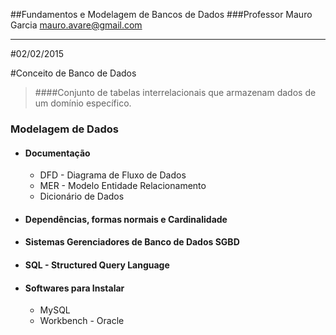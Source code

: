 ##Fundamentos e Modelagem de Bancos de Dados
###Professor Mauro Garcia mauro.avare@gmail.com

------------------------------------------------
#02/02/2015


#Conceito de Banco de Dados
> ####Conjunto de tabelas interrelacionais que armazenam dados de um domínio específico.


### Modelagem de Dados

- #### Documentação
  - DFD - Diagrama de Fluxo de Dados
  - MER - Modelo Entidade Relacionamento
  - Dicionário de Dados


- #### Dependências, formas normais e Cardinalidade

- #### Sistemas Gerenciadores de Banco de Dados SGBD

- #### SQL - Structured Query Language

- #### Softwares para Instalar
  - MySQL
  - Workbench - Oracle


